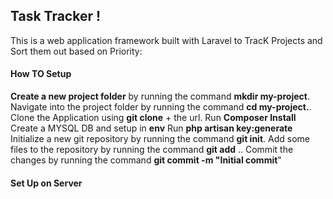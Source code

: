 ## Task Tracker !

This is a web application framework built with Laravel to TracK Projects and Sort them out based on Priority:

#### How TO Setup

**Create a new project folder** by running the command **mkdir my-project**.
Navigate into the project folder by running the command **cd my-project.**.
Clone the Application using **git clone** + the url.
Run **Composer Install**
Create a MYSQL DB and setup in **env**
Run **php artisan key:generate**
Initialize a new git repository by running the command **git init**.
Add some files to the repository by running the command **git add** ..
Commit the changes by running the command **git commit -m "Initial commit**"

#### Set Up on Server
